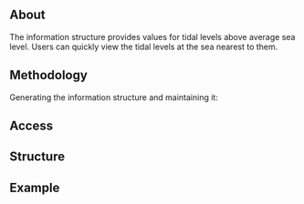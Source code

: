 ## About
The information structure provides values for tidal levels above average sea level. Users can quickly view the tidal levels at the sea nearest to them. 

## Methodology
Generating the information structure and maintaining it:


## Access


## Structure

## Example
